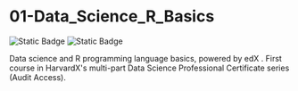 # 01-Data_Science_R_Basics

<div align="left">

  <img alt="Static Badge" src="https://img.shields.io/badge/active_repository-false-red">

  <img alt="Static Badge" src="https://img.shields.io/badge/status-in finished-green">

</div>  

Data science and R programming language basics, powered by edX . First course in HarvardX's multi-part Data Science Professional Certificate series (Audit Access).
